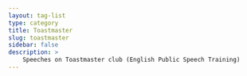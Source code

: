 ```yaml
---
layout: tag-list
type: category
title: Toastmaster
slug: toastmaster
sidebar: false
description: >
    Speeches on Toastmaster club (English Public Speech Training)
---
```

